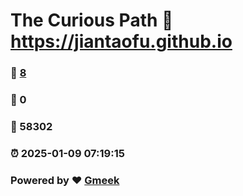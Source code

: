 # The Curious Path :link: https://jiantaofu.github.io 
### :page_facing_up: [8](https://jiantaofu.github.io/tag.html) 
### :speech_balloon: 0 
### :hibiscus: 58302 
### :alarm_clock: 2025-01-09 07:19:15 
### Powered by :heart: [Gmeek](https://github.com/Meekdai/Gmeek)
